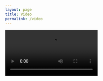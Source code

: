 ```yaml
---
layout: page
title: Video
permalink: /video
---
```


<video controls autoplay name="media">
	<source src="https://timschott.com/images/opn.mp4" type="video/mp4">
</video>